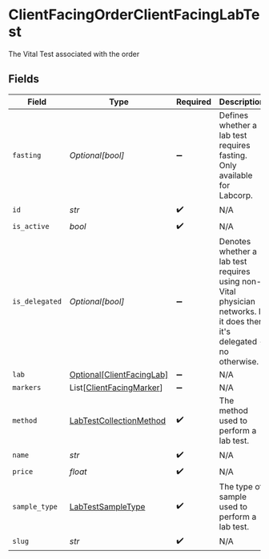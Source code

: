 # ClientFacingOrderClientFacingLabTest

The Vital Test associated with the order


## Fields

| Field                                                                                                                  | Type                                                                                                                   | Required                                                                                                               | Description                                                                                                            |
| ---------------------------------------------------------------------------------------------------------------------- | ---------------------------------------------------------------------------------------------------------------------- | ---------------------------------------------------------------------------------------------------------------------- | ---------------------------------------------------------------------------------------------------------------------- |
| `fasting`                                                                                                              | *Optional[bool]*                                                                                                       | :heavy_minus_sign:                                                                                                     | Defines whether a lab test requires fasting. Only available for Labcorp.                                               |
| `id`                                                                                                                   | *str*                                                                                                                  | :heavy_check_mark:                                                                                                     | N/A                                                                                                                    |
| `is_active`                                                                                                            | *bool*                                                                                                                 | :heavy_check_mark:                                                                                                     | N/A                                                                                                                    |
| `is_delegated`                                                                                                         | *Optional[bool]*                                                                                                       | :heavy_minus_sign:                                                                                                     | Denotes whether a lab test requires using non-Vital physician networks. If it does then it's delegated - no otherwise. |
| `lab`                                                                                                                  | [Optional[ClientFacingLab]](../../models/shared/clientfacinglab.md)                                                    | :heavy_minus_sign:                                                                                                     | N/A                                                                                                                    |
| `markers`                                                                                                              | List[[ClientFacingMarker](../../models/shared/clientfacingmarker.md)]                                                  | :heavy_minus_sign:                                                                                                     | N/A                                                                                                                    |
| `method`                                                                                                               | [LabTestCollectionMethod](../../models/shared/labtestcollectionmethod.md)                                              | :heavy_check_mark:                                                                                                     | The method used to perform a lab test.                                                                                 |
| `name`                                                                                                                 | *str*                                                                                                                  | :heavy_check_mark:                                                                                                     | N/A                                                                                                                    |
| `price`                                                                                                                | *float*                                                                                                                | :heavy_check_mark:                                                                                                     | N/A                                                                                                                    |
| `sample_type`                                                                                                          | [LabTestSampleType](../../models/shared/labtestsampletype.md)                                                          | :heavy_check_mark:                                                                                                     | The type of sample used to perform a lab test.                                                                         |
| `slug`                                                                                                                 | *str*                                                                                                                  | :heavy_check_mark:                                                                                                     | N/A                                                                                                                    |